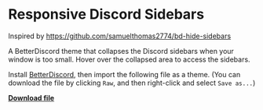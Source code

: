 # Responsive Discord Sidebars

Inspired by https://github.com/samuelthomas2774/bd-hide-sidebars

A BetterDiscord theme that collapses the Discord sidebars when your window is too small. Hover over the collapsed area to access the sidebars.

Install [BetterDiscord](https://betterdiscord.app/), then import the following file as a theme. (You can download the file by clicking `Raw`, and then right-click and select `Save as...`)

[**Download file**](https://raw.githubusercontent.com/hlysine/discord-responsive-sidebars/main/responsive-sidebars.theme.css)